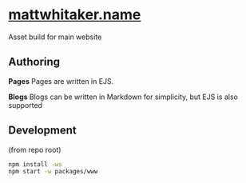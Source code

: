 # [mattwhitaker.name](https://mattwhitaker.name)

Asset build for main website

## Authoring

**Pages**
Pages are written in EJS. 

**Blogs**
Blogs can be written in Markdown for simplicity, but EJS is also supported


## Development

(from repo root)

```bash
npm install -ws
npm start -w packages/www
```
